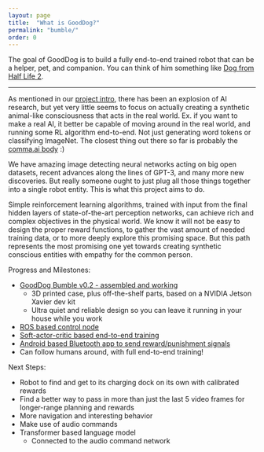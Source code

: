 ```yaml
---
layout: page
title:  "What is GoodDog?"
permalink: "bumble/"
order: 0
---
```



The goal of GoodDog is to build a fully end-to-end trained robot that can be a helper, pet, and companion.
You can think of him something like [Dog from Half Life 2](https://half-life.fandom.com/wiki/Dog).

---

As mentioned in our [project intro](https://www.gooddog.ai//update/project-intro.html]), there has been an explosion
of AI research, but yet very little seems to focus on actually creating a synthetic animal-like consciousness
that acts in the real world. Ex. if you want to make a real AI, it better be capable of moving around in the real
world, and running some RL algorithm end-to-end. Not just generating word tokens or classifying ImageNet. The
closest thing out there so far is probably the [comma.ai body](https://comma.ai/shop/products/comma-body) :)

We have amazing image detecting neural networks acting on
big open datasets, recent advances along the lines of GPT-3, and many more new discoveries. But really someone ought to just
plug all those things together into a single robot entity. This is what this project aims to do.

Simple reinforcement learning algorithms, trained with input from the final hidden
layers of state-of-the-art perception networks, can achieve rich and complex objectives in the 
physical world. We know it will not be easy to design the proper reward functions, to gather the
vast amount of needed training data, or to more deeply explore this promising space.
But this path represents the most promising one yet towards creating synthetic conscious entities with empathy for the common person.

Progress and Milestones:
 - [GoodDog Bumble v0.2 - assembled and working](https://github.com/GoodDogAI/bumble-hardware) 
   - 3D printed case, plus off-the-shelf parts, based on a NVIDIA Jetson Xavier dev kit
   - Ultra quiet and reliable design so you can leave it running in your house while you work
 - [ROS based control node](https://github.com/GoodDogAI/bumble)
 - [Soft-actor-critic based end-to-end training](https://github.com/GoodDogAI/rossac)
 - [Android based Bluetooth app to send reward/punishment signals](https://github.com/GoodDogAI/rewardapp)
 - Can follow humans around, with full end-to-end training!

Next Steps:
 - Robot to find and get to its charging dock on its own with calibrated rewards
 - Find a better way to pass in more than just the last 5 video frames for longer-range planning and rewards
 - More navigation and interesting behavior
 - Make use of audio commands
 - Transformer based language model
   - Connected to the audio command network

